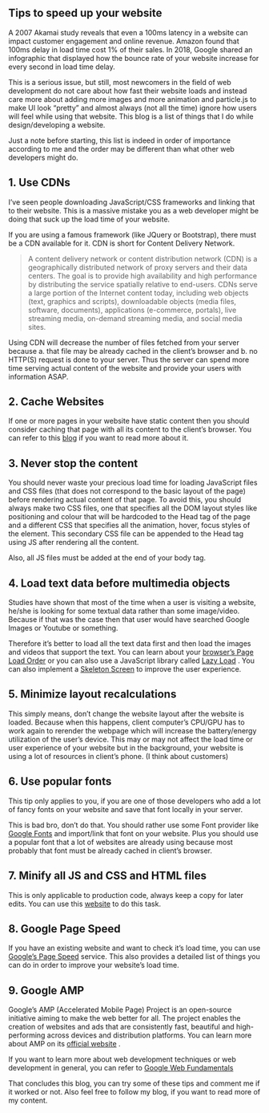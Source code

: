 ## Tips to speed up your website

A 2007 Akamai study reveals that even a 100ms latency in a website can impact customer engagement and online revenue. Amazon found that 100ms delay in load time cost 1% of their sales. In 2018, Google shared an infographic that displayed how the bounce rate of your website increase for every second in load time delay.

This is a serious issue, but still, most newcomers in the field of web development do not care about how fast their website loads and instead care more about adding more images and more animation and particle.js to make UI look “pretty” and almost always (not all the time) ignore how users will feel while using that website. This blog is a list of things that I do while design/developing a website.

Just a note before starting, this list is indeed in order of importance according to me and the order may be different than what other web developers might do.

## 1. Use CDNs
I’ve seen people downloading JavaScript/CSS frameworks and linking that to their website. This is a massive mistake you as a web developer might be doing that suck up the load time of your website.

If you are using a famous framework (like JQuery or Bootstrap), there must be a CDN available for it. CDN is short for Content Delivery Network.


> A content delivery network or content distribution network (CDN) is a geographically distributed network of proxy servers and their data centers. The goal is to provide high availability and high performance by distributing the service spatially relative to end-users. CDNs serve a large portion of the Internet content today, including web objects (text, graphics and scripts), downloadable objects (media files, software, documents), applications (e-commerce, portals), live streaming media, on-demand streaming media, and social media sites.

Using CDN will decrease the number of files fetched from your server because a. that file may be already cached in the client’s browser and b. no HTTP(S) request is done to your server. Thus the server can spend more time serving actual content of the website and provide your users with information ASAP.

## 2. Cache Websites
If one or more pages in your website have static content then you should consider caching that page with all its content to the client’s browser. You can refer to this  [blog](https://www.iheavy.com/2011/11/01/5-tips-cache-websites-boost-speed/)  if you want to read more about it.

## 3. Never stop the content
You should never waste your precious load time for loading JavaScript files and CSS files (that does not correspond to the basic layout of the page) before rendering actual content of that page. To avoid this, you should always make two CSS files, one that specifies all the DOM layout styles like positioning and colour that will be hardcoded to the Head tag of the page and a different CSS that specifies all the animation, hover, focus styles of the element. This secondary CSS file can be appended to the Head tag using JS after rendering all the content.

Also, all JS files must be added at the end of your body tag.

## 4. Load text data before multimedia objects
Studies have shown that most of the time when a user is visiting a website, he/she is looking for some textual data rather than some image/video. Because if that was the case then that user would have searched Google Images or Youtube or something.

Therefore it’s better to load all the text data first and then load the images and videos that support the text. You can learn about your  [browser’s Page Load Order](https://johnresig.com/blog/browser-page-load-performance/)  or you can also use a JavaScript library called  [Lazy Load](https://appelsiini.net/projects/lazyload/) . You can also implement a  [Skeleton Screen](https://css-tricks.com/building-skeleton-screens-css-custom-properties/)  to improve the user experience.

## 5. Minimize layout recalculations
This simply means, don’t change the website layout after the website is loaded. Because when this happens, client computer’s CPU/GPU has to work again to rerender the webpage which will increase the battery/energy utilization of the user’s device. This may or may not affect the load time or user experience of your website but in the background, your website is using a lot of resources in client’s phone. (I think about customers)

## 6. Use popular fonts
This tip only applies to you, if you are one of those developers who add a lot of fancy fonts on your website and save that font locally in your server.

This is bad bro, don’t do that. You should rather use some Font provider like  [Google Fonts](https://fonts.google.com/)  and import/link that font on your website. Plus you should use a popular font that a lot of websites are already using because most probably that font must be already cached in client’s browser.

## 7. Minify all JS and CSS and HTML files
This is only applicable to production code, always keep a copy for later edits. You can use this  [website](http://minifycode.com/)  to do this task.

## 8. Google Page Speed
If you have an existing website and want to check it’s load time, you can use  [Google’s Page Speed](https://developers.google.com/speed/pagespeed/insights/)  service. This also provides a detailed list of things you can do in order to improve your website’s load time.

## 9. Google AMP
Google’s AMP (Accelerated Mobile Page) Project is an open-source initiative aiming to make the web better for all. The project enables the creation of websites and ads that are consistently fast, beautiful and high-performing across devices and distribution platforms. You can learn more about AMP on its  [official website](https://www.ampproject.org/) .

If you want to learn more about web development techniques or web development in general, you can refer to  [Google Web Fundamentals](https://developers.google.com/web/fundamentals/) 

That concludes this blog, you can try some of these tips and comment me if it worked or not. Also feel free to follow my blog, if you want to read more of my content.

